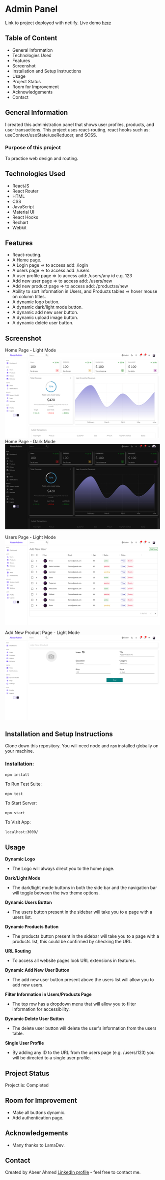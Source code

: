 # Admin Panel
Link to project deployed with netlify. Live demo [here](https://abeers-react-admin-panel.netlify.app/)

## Table of Content
* General Information
* Technologies Used
* Features
* Screenshot
* Installation and Setup Instructions
* Usage
* Project Status
* Room for Improvement
* Acknowledgements
* Contact

## General Information
I created this administration panel that shows user profiles, products, and user transactions. This project uses react-routing, react hooks such as: useContext/useState/useReducer, and SCSS.

### Purpose of this project
To practice web design and routing.

## Technologies Used
* ReactJS
* React Router
* HTML
* CSS
* JavaScript
* Material UI
* React Hooks
* Rechart
* Webkit

## Features
* React-routing.
* A Home page.
* A Login page => to access add: /login
* A users page => to access add: /users
* A user profile page => to access add: /users/any id e.g. 123
* Add new user page => to access add: /users/new
* Add new product page => to access add: /productss/new
* Ability to sort information in Users, and Products tables => hover mouse on column titles.
* A dynamic logo button.
* A dynamic dark/light mode button.
* A dynamic add new user button.
* A dynamic upload image button.
* A dynamic delete user button.

## Screenshot
Home Page - Light Mode
![project screenshot](home-light.png)
Home Page - Dark Mode
![project screenshot](home-dark.png)

Users Page - Light Mode
![project screenshot](users-page-light-mode.png)

Add New Product Page - Light Mode
![project screenshot](add-new-product-light-mode.png)

## Installation and Setup Instructions

Clone down this repository. You will need node and `npm` installed globally on your machine.

### Installation:

`npm install`

To Run Test Suite:

`npm test`

To Start Server:

`npm start`

To Visit App:

`localhost:3000/`

## Usage

**Dynamic Logo**

* The Logo will always direct you to the home page.

**Dark/Light Mode**

* The dark/light mode buttons in both the side bar and the navigation bar will toggle between the two theme options.

**Dynamic Users Button**

* The users button present in the sidebar will take you to a page with a users list.

**Dynamic Products Button**

* The products button present in the sidebar will take you to a page with a products list, this could be confirmed by checking the URL.

**URL Routing**

* To access all website pages look URL extensions in features.

**Dynamic Add New User Button**

* The add new user button present above the users list will allow you to add new users.

**Filter Information in Users/Products Page**

* The top row has a dropdown menu that will allow you to filter information for accessibility.

**Dynamic Delete User Button**

* The delete user button will delete the user's information from the users table.

**Single User Profile**

* By adding any ID to the URL from the users page (e.g. /users/123) you will be directed to a single user profile.

## Project Status
Project is: Completed

## Room for Improvement
* Make all buttons dynamic.
* Add authentication page.

## Acknowledgements
* Many thanks to LamaDev.

## Contact
Created by Abeer Ahmed [LinkedIn profile](https://www.linkedin.com/in/abeerdev/) - feel free to contact me.

